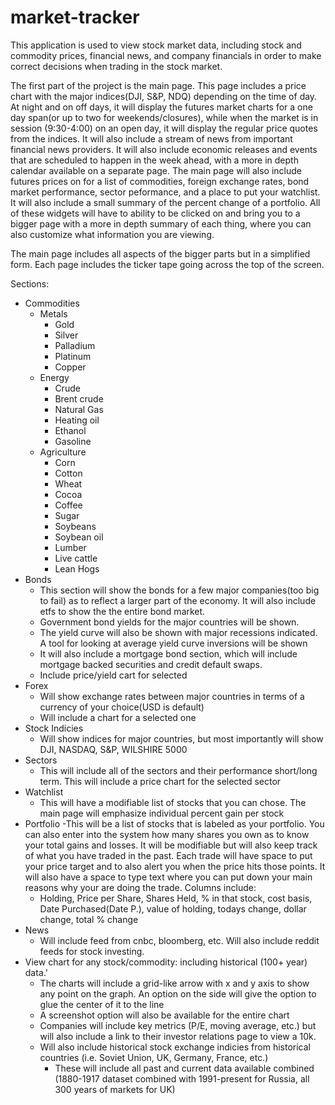 # market-tracker
This application is used to view stock market data, including stock and commodity prices, financial news, and company financials in order to make correct decisions when trading in the stock market.

The first part of the project is the main page. This page includes a price chart with the major indices(DJI, S&P, NDQ) depending on the time of day. At night and on off days, it will display the futures market charts for a one day span(or up to two for weekends/closures), while when the market is in session (9:30-4:00) on an open day, it will display the regular price quotes from the indices. It will also include a stream of news from important financial news providers. It will also include economic releases and events that are scheduled to happen in the week ahead, with a more in depth calendar available on a separate page. The main page will also include futures prices on for a list of commodities, foreign exchange rates, bond market performance, sector peformance, and a place to put your watchlist. It will also include a small summary of the percent change of a portfolio. All of these widgets will have to ability to be clicked on and bring you to a bigger page with a more in depth summary of each thing, where you can also customize what information you are viewing. 

The main page includes all aspects of the bigger parts but in a simplified form. Each page includes the ticker tape going across the top of the screen.

Sections:
- Commodities
  - Metals
     - Gold
     - Silver
     - Palladium
     - Platinum
     - Copper
  - Energy
     - Crude 
     - Brent crude
     - Natural Gas
     - Heating oil
     - Ethanol
     - Gasoline
  - Agriculture
     - Corn
     - Cotton
     - Wheat
     - Cocoa
     - Coffee
     - Sugar
     - Soybeans
     - Soybean oil
     - Lumber
     - Live cattle
     - Lean Hogs
- Bonds
     - This section will show the bonds for a few major companies(too big to fail) as to reflect a larger part of the economy. It will also include etfs to show the        the entire bond market.
     - Government bond yields for the major countries will be shown.
     - The yield curve will also be shown with major recessions indicated. A tool for looking at average yield curve inversions will be shown
     - It will also include a mortgage bond section, which will include mortgage backed securities and credit default swaps. 
     - Include price/yield cart for selected
- Forex
     - Will show exchange rates between major countries in terms of a currency of your choice(USD is default)
     - Will include a chart for a selected one
- Stock Indicies
     - Will show indices for major countries, but most importantly will show DJI, NASDAQ, S&P, WILSHIRE 5000
- Sectors
     - This will include all of the sectors and their performance short/long term. This will include a price chart for the selected sector
- Watchlist
     - This will have a modifiable list of stocks that you can chose. The main page will emphasize individual percent gain per stock
- Portfolio
     -This will be a list of stocks that is labeled as your portfolio. You can also enter into the system how many shares you own as to know your total gains and         losses. It will be modifiable but will also keep track of what you have traded in the past. Each trade will have space to put your price target and to also         alert you when the price hits those points. It will also have a space to type text where you can put down your main reasons why your are doing the trade. Columns include:
     - Holding, Price per Share, Shares Held, % in that stock, cost basis, Date Purchased(Date P.), value of holding, todays change, dollar change, total % change
- News
     - Will include feed from cnbc, bloomberg, etc. Will also include reddit feeds for stock investing.
- View chart for any stock/commodity: including historical (100+ year) data.'
     - The charts will include a grid-like arrow with x and y axis to show any point on the graph. An option on the side will give the option to glue the center of         it to the line
     - A screenshot option will also be available for the entire chart
     - Companies will include key metrics (P/E, moving average, etc.) but will also include a link to their investor relations page to view a 10k.
     - Will also include historical stock exchange indicies from historical countries (i.e. Soviet Union, UK, Germany, France, etc.)
          - These will include all past and current data available combined (1880-1917 dataset combined with 1991-present for Russia, all 300 years of markets for UK)

